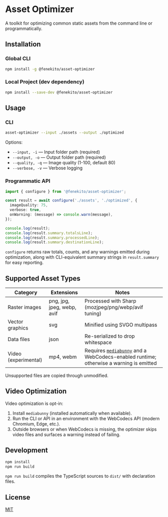 # Asset Optimizer

A toolkit for optimizing common static assets from the command line or programmatically.

## Installation

### Global CLI

```bash
npm install -g @fenekito/asset-optimizer
```

### Local Project (dev dependency)

```bash
npm install --save-dev @fenekito/asset-optimizer
```

## Usage

### CLI

```bash
asset-optimizer --input ./assets --output ./optimized
```

Options:

- `--input, -i` — Input folder path (required)
- `--output, -o` — Output folder path (required)
- `--quality, -q` — Image quality (1-100, default 80)
- `--verbose, -v` — Verbose logging

### Programmatic API

```ts
import { configure } from '@fenekito/asset-optimizer';

const result = await configure('./assets', './optimized', {
  imageQuality: 75,
  verbose: true,
  onWarning: (message) => console.warn(message),
});

console.log(result);
console.log(result.summary.totalsLine);
console.log(result.summary.processedLine);
console.log(result.summary.destinationLine);
```

`configure` returns raw totals, counts, and any warnings emitted during optimization, along with
CLI-equivalent summary strings in `result.summary` for easy reporting.

## Supported Asset Types

| Category             | Extensions                 | Notes                                                                                                                             |
| -------------------- | -------------------------- | --------------------------------------------------------------------------------------------------------------------------------- |
| Raster images        | png, jpg, jpeg, webp, avif | Processed with Sharp (mozjpeg/png/webp/avif tuning)                                                                               |
| Vector graphics      | svg                        | Minified using SVGO multipass                                                                                                     |
| Data files           | json                       | Re-serialized to drop whitespace                                                                                                  |
| Video (experimental) | mp4, webm                  | Requires [`mediabunny`](https://www.npmjs.com/package/mediabunny) and a WebCodecs-enabled runtime; otherwise a warning is emitted |

Unsupported files are copied through unmodified.

## Video Optimization

Video optimization is opt-in:

1. Install `mediabunny` (installed automatically when available).
2. Run the CLI or API in an environment with the WebCodecs API (modern Chromium, Edge, etc.).
3. Outside browsers or when WebCodecs is missing, the optimizer skips video files and surfaces a warning instead of failing.

## Development

```bash
npm install
npm run build
```

`npm run build` compiles the TypeScript sources to `dist/` with declaration files.

## License

[MIT](./LICENSE)
